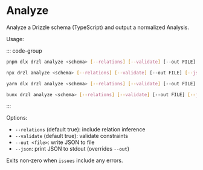# Analyze

Analyze a Drizzle schema (TypeScript) and output a normalized Analysis.

Usage:

::: code-group

```bash [pnpm]
pnpm dlx drzl analyze <schema> [--relations] [--validate] [--out FILE] [--json]
```

```bash [npm]
npx drzl analyze <schema> [--relations] [--validate] [--out FILE] [--json]
```

```bash [yarn]
yarn dlx drzl analyze <schema> [--relations] [--validate] [--out FILE] [--json]
```

```bash [bun]
bunx drzl analyze <schema> [--relations] [--validate] [--out FILE] [--json]
```

:::

Options:

- `--relations` (default true): include relation inference
- `--validate` (default true): validate constraints
- `--out <file>`: write JSON to file
- `--json`: print JSON to stdout (overrides `--out`)

Exits non‑zero when `issues` include any errors.
